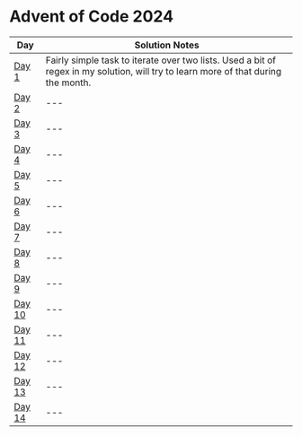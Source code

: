 # Advent of Code 2024

| Day                                            | Solution Notes                                                                                                                     |
| ---------------------------------------------- | ---------------------------------------------------------------------------------------------------------------------------------- |
| [Day 1](https://adventofcode.com/2024/day/1)   | Fairly simple task to iterate over two lists. Used a bit of regex in my solution, will try to learn more of that during the month. |
| [Day 2](https://adventofcode.com/2024/day/2)   | ---                                                                                                                                |
| [Day 3](https://adventofcode.com/2024/day/3)   | ---                                                                                                                                |
| [Day 4](https://adventofcode.com/2024/day/4)   | ---                                                                                                                                |
| [Day 5](https://adventofcode.com/2024/day/5)   | ---                                                                                                                                |
| [Day 6](https://adventofcode.com/2024/day/6)   | ---                                                                                                                                |
| [Day 7](https://adventofcode.com/2024/day/7)   | ---                                                                                                                                |
| [Day 8](https://adventofcode.com/2024/day/8)   | ---                                                                                                                                |
| [Day 9](https://adventofcode.com/2024/day/9)   | ---                                                                                                                                |
| [Day 10](https://adventofcode.com/2024/day/10) | ---                                                                                                                                |
| [Day 11](https://adventofcode.com/2024/day/11) | ---                                                                                                                                |
| [Day 12](https://adventofcode.com/2024/day/12) | ---                                                                                                                                |
| [Day 13](https://adventofcode.com/2024/day/13) | ---                                                                                                                                |
| [Day 14](https://adventofcode.com/2024/day/14) | ---                                                                                                                                |
